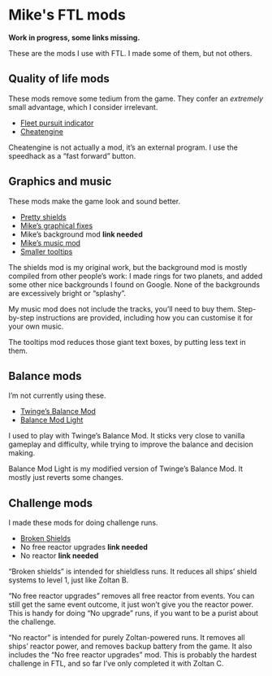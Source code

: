 # Mike's FTL mods

**Work in progress, some links missing.**

These are the mods I use with FTL. I made some of them, but not others.

## Quality of life mods

These mods remove some tedium from the game. They confer an *extremely* small advantage, which I consider irrelevant.

* [Fleet pursuit indicator](https://subsetgames.com/forum/viewtopic.php?t=26289)
* [Cheatengine](https://www.reddit.com/r/ftlgame/comments/621w0b/training_speedhack_instructions_external_software/)

Cheatengine is not actually a mod, it’s an external program. I use the speedhack as a “fast forward” button.

## Graphics and music

These mods make the game look and sound better.

* [Pretty shields](https://subsetgames.com/forum/viewtopic.php?t=32736)
* [Mike’s graphical fixes](https://www.subsetgames.com/forum/viewtopic.php?f=11&t=35599)
* Mike’s background mod **link needed**
* [Mike’s music mod](https://www.reddit.com/r/ftlgame/comments/agl0gx/music_mod/)
* [Smaller tooltips](https://www.subsetgames.com/forum/viewtopic.php?f=11&t=35680&p=124808#p124808)

The shields mod is my original work, but the background mod is mostly compiled from other people’s work: I made rings for two planets, and added some other nice backgrounds I found on Google. None of the backgrounds are excessively bright or “splashy”.

My music mod does not include the tracks, you’ll need to buy them. Step-by-step instructions are provided, including how you can customise it for your own music.

The tooltips mod reduces those giant text boxes, by putting less text in them.


## Balance mods

I’m not currently using these.

* [Twinge’s Balance Mod](http://www.it-is-law.com/ftl-balance/index.php?title=Main_Page)
* [Balance Mod Light](https://mikehopley.github.io/Balance-Mod-Light/)

I used to play with Twinge’s Balance Mod. It sticks very close to vanilla gameplay and difficulty, while trying to improve the balance and decision making.

Balance Mod Light is my modified version of Twinge’s Balance Mod. It mostly just reverts some changes.

## Challenge mods

I made these mods for doing challenge runs.

* [Broken Shields](https://www.reddit.com/r/ftlgame/comments/bq26to/broken_shields_mod/)
* No free reactor upgrades **link needed**
* No reactor **link needed**

“Broken shields” is intended for shieldless runs. It reduces all ships’ shield systems to level 1, just like Zoltan B.

“No free reactor upgrades” removes all free reactor from events. You can still get the same event outcome, it just won’t give you the reactor power. This is handy for doing “No upgrade” runs, if you want to be a purist about the challenge.

“No reactor” is intended for purely Zoltan-powered runs. It removes all ships’ reactor power, and removes backup battery from the game. It also includes the “No free reactor upgrades” mod. This is probably the hardest challenge in FTL, and so far I’ve only completed it with Zoltan C.
